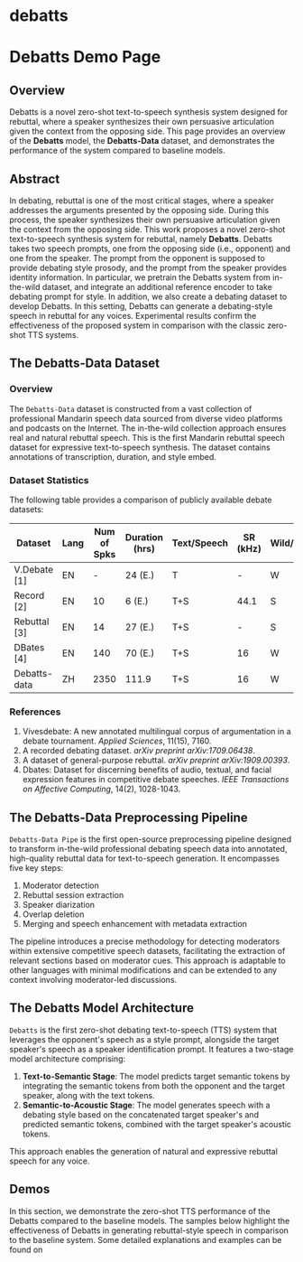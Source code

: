 # debatts
# Debatts Demo Page

## Overview

Debatts is a novel zero-shot text-to-speech synthesis system designed for rebuttal, where a speaker synthesizes their own persuasive articulation given the context from the opposing side. This page provides an overview of the **Debatts** model, the **Debatts-Data** dataset, and demonstrates the performance of the system compared to baseline models.

## Abstract

In debating, rebuttal is one of the most critical stages, where a speaker addresses the arguments presented by the opposing side. During this process, the speaker synthesizes their own persuasive articulation given the context from the opposing side. This work proposes a novel zero-shot text-to-speech synthesis system for rebuttal, namely **Debatts**. Debatts takes two speech prompts, one from the opposing side (i.e., opponent) and one from the speaker. The prompt from the opponent is supposed to provide debating style prosody, and the prompt from the speaker provides identity information. In particular, we pretrain the Debatts system from in-the-wild dataset, and integrate an additional reference encoder to take debating prompt for style. In addition, we also create a debating dataset to develop Debatts. In this setting, Debatts can generate a debating-style speech in rebuttal for any voices. Experimental results confirm the effectiveness of the proposed system in comparison with the classic zero-shot TTS systems.

## The Debatts-Data Dataset

### Overview

The `Debatts-Data` dataset is constructed from a vast collection of professional Mandarin speech data sourced from diverse video platforms and podcasts on the Internet. The in-the-wild collection approach ensures real and natural rebuttal speech. This is the first Mandarin rebuttal speech dataset for expressive text-to-speech synthesis. The dataset contains annotations of transcription, duration, and style embed.

### Dataset Statistics

The following table provides a comparison of publicly available debate datasets:

| Dataset       | Lang | Num of Spks | Duration (hrs) | Text/Speech | SR (kHz) | Wild/Studio |
| ------------- | ---- | ----------- | -------------- | ----------- | -------- | ----------- |
| V.Debate [1]  | EN   | -           | 24 (E.)        | T           | -        | W           |
| Record [2]    | EN   | 10          | 6 (E.)         | T+S         | 44.1     | S           |
| Rebuttal [3]  | EN   | 14          | 27 (E.)        | T+S         | -        | S           |
| DBates [4]    | EN   | 140         | 70 (E.)        | T+S         | 16       | W           |
| Debatts-data  | ZH   | 2350        | 111.9          | T+S         | 16       | W           |

### References

1. Vivesdebate: A new annotated multilingual corpus of argumentation in a debate tournament. *Applied Sciences*, 11(15), 7160.
2. A recorded debating dataset. *arXiv preprint arXiv:1709.06438*.
3. A dataset of general-purpose rebuttal. *arXiv preprint arXiv:1909.00393*.
4. Dbates: Dataset for discerning benefits of audio, textual, and facial expression features in competitive debate speeches. *IEEE Transactions on Affective Computing*, 14(2), 1028-1043.

## The Debatts-Data Preprocessing Pipeline

`Debatts-Data Pipe` is the first open-source preprocessing pipeline designed to transform in-the-wild professional debating speech data into annotated, high-quality rebuttal data for text-to-speech generation. It encompasses five key steps:

1. Moderator detection
2. Rebuttal session extraction
3. Speaker diarization
4. Overlap deletion
5. Merging and speech enhancement with metadata extraction

The pipeline introduces a precise methodology for detecting moderators within extensive competitive speech datasets, facilitating the extraction of relevant sections based on moderator cues. This approach is adaptable to other languages with minimal modifications and can be extended to any context involving moderator-led discussions.

## The Debatts Model Architecture

`Debatts` is the first zero-shot debating text-to-speech (TTS) system that leverages the opponent's speech as a style prompt, alongside the target speaker's speech as a speaker identification prompt. It features a two-stage model architecture comprising:

1. **Text-to-Semantic Stage**: The model predicts target semantic tokens by integrating the semantic tokens from both the opponent and the target speaker, along with the text tokens.
2. **Semantic-to-Acoustic Stage**: The model generates speech with a debating style based on the concatenated target speaker's and predicted semantic tokens, combined with the target speaker's acoustic tokens.

This approach enables the generation of natural and expressive rebuttal speech for any voice.

## Demos

In this section, we demonstrate the zero-shot TTS performance of the Debatts compared to the baseline models. The samples below highlight the effectiveness of Debatts in generating rebuttal-style speech in comparison to the baseline system. Some detailed explanations and examples can be found on 